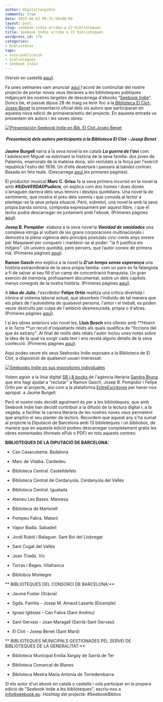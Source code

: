 ```yaml
---
author: digitaltangible
comments: true
date: 2015-06-03 09:35:59+00:00
layout: post
slug: seebook-indie-arriba-a-22-biblioteques
title: Seebook Indie arriba a 22 biblioteques
wordpress_id: 176
categories:
- Bibliotecas
tags:
- auto-publicació
- biblioteques
- Seebook Indie
---
```


(Versió en castellà [aquí](https://seebookblog.wordpress.com/2015/06/03/nuestros-seebook-indie-ya-estan-en-22-bibliotecas/))

Fa unes setmanes vam anunciar [aquí ](https://seebookblog.wordpress.com/2015/02/09/seebook-estableix-una-alianca-amb-les-biblioteques-catalanes/)l'acord de continuïtat del nostre projecte de portar noves veus literàries a les biblioteques públiques mitjançant les nostres targetes de descàrrega d'ebooks “[Seebook Indie](http://www.slideshare.net/digitaltangible/seebook-para-autores)”. Doncs bé, el passat dijous 28 de maig va tenir lloc a la[ Biblioteca El Clot-Josep Benet](http://w110.bcn.cat/portal/site/Biblioteques/menuitem.95987d47df85c50972e072e0a2ef8a0c/?vgnextoid=09db4a64f7d71410VgnVCM1000001947900aRCRD&vgnextchannel=09db4a64f7d71410VgnVCM1000001947900aRCRD&lang=ca_ES) la presentació oficial dels sis autors que participaran en aquesta nova edició de primavera/estiu del projecte. En aquesta entrada us presentem els autors i les seves obres:

[![Presentación Seebook Indie en Bib. El Clot Josep Benet](https://seebookblog.files.wordpress.com/2015/06/img_5138.jpg?w=300)](https://seebookblog.files.wordpress.com/2015/06/img_5138.jpg)


#####  Presentació dels autors participants a la Biblioteca El Clot - Josep Benet


**Jaume Burgell** narra a la seva novel·la en català **_La guerra de l'avi_** com l'adolescent Miguel va esbrinant la història de la seva família: dos joves de Palamós, enamorats de la mateixa dona, són reclutats a la força per l'exèrcit republicà l'estiu del 1936. Un d'ells desertarà i passarà al bàndol contrari. Basada en fets reals. (Descarrega [aquí ](https://www.dropbox.com/s/pg6xchpgkv8qh9k/primeres-pagines-la-guerra-de-l-avi-jaume-burguell.pdf?dl=0)les primeres pàgines).

El productor musical **Marc C. Griso** fa la seva primera incursió en la novel·la amb _**#SiDeVERDADPudiera**_, on explica com dos homes i dues dones s'amaguen darrera dels seus temors i desitjos quotidians. Una novel·la de sentiments, que mostra el preu dels somnis i que convida al lector a plantejar-se la seva pròpia situació. Però, sobretot, una novel·la amb la seva pròpia banda sonora, composta expressament per aquest llibre, i que el lector podrà descarregar-se juntament amb l'ebook. (Primeres pàgines [aquí](https://www.dropbox.com/s/7z22own9hqnlgh4/primeras-paginas-%23SiDeVERDADPudiera-marc-griso.pdf?dl=0)).

**Josep B. Pompidor**  elabora a la seva novel·la **_Vanidad de vanidades_** una complexa intriga al voltant de les grans corporacions multinacionals i demostra la plena vigència dels principis postulats cinc-cents anys enrere per Maquiavel per conquerir i mantenir-se al poder: "la fi justifica els mitjans". Un univers quotidià, però pervers, que l’autor coneix de primera mà. (Primeres pàgines [aquí](https://www.dropbox.com/s/onpryxyfzqn4wls/primeras-paginas-vanidad-de-vanidades-pompidor.pdf?dl=0)).

**Ramon Gasch** ens explica a la novel·la _**D'un temps sense esperança**_ una història extraordinària de la seva pròpia família: com un pare es fa falangista a fi de salvar al seu fill d'un camp de concentració franquista. Un gran exercici de memòria, profusament documentat, sobre un dels capítols menys coneguts de la nostra història. (Primeres pàgines [aquí](https://www.dropbox.com/s/tcfhub37sy7yxn7/muestra-dun-temps-sense-esperanca-gasch.pdf?dl=0)).

A **_Idus de Julio_**, l’_escribidor_ **Felipe Ortín** realitza una crítica divertida i irònica al sistema laboral actual, que absorbeix l'individu de tal manera que els pilars de l'autoestima de qualsevol persona, l'amor i el treball, es poden veure destruïts per culpa de l'ambició desmesurada, pròpia o d'altres. (Primeres pàgines [aquí](https://www.dropbox.com/s/eij1u92yeahwg8l/primeras-paginas-idus-de-julio-felipe-ortin.pdf?dl=0)).

I si les obres anteriors són novel·les, **Lluís Bosch** ens ofereix amb **_Hivern a la Terra_ **un recull d'inquietants relats als quals qualifica de "ficcions del que és estrany". Al final de molts dels relats l'autor inclou unes notes sobre la idea de la qual va sorgir cada text i ens revela alguns detalls de la seva confecció. (Primeres pàgines [aquí](https://www.dropbox.com/s/3knak69rgtze8xc/primeres-pagines-hivern-a-la-terra-lluis-bosch.pdf?dl=0)).

Aquí podeu veure els seus Seebooks Indie exposats a la Biblioteca de El Clot, a disposició de qualsevol usuari interessat:

[![Seebooks Indie en sus expositores individuales](https://seebookblog.files.wordpress.com/2015/06/img_5093.jpg)](https://seebookblog.files.wordpress.com/2015/06/img_5093.jpg)

Volem agrair a la línia digital [SB i & books ](http://www.sb-ebooks.es/)de l'agència literària [Sandra Bruna](http://www.sandrabruna.com/) que ens hagi ajudat a “reclutar” a Ramon Gasch, Josep B. Pompidor i Felipe Ortín per al projecte, així com a la plataforma [EntreEscritores](http://www.entreescritores.com/) per haver-nos apropat  a Jaume Burgell.

Però el nostre més decidit agraïment és per a les biblioteques, que amb Seebook Indie han decidit contribuir a la difusió de la lectura digital i, a la vegada, a facilitar la carrera literària de les nostres noves veus permetent que ampliïn el seu planter de lectors. Recordem que aquest any s'ha sumat al projecte la Diputació de Barcelona amb 13 biblioteques i un bibliobús, de manera que en aquesta edició podreu descarregar completament gratis les obres esmentades (formats ePub o PDF) en tots aquests centres:

**BIBLIOTEQUES DE LA DIPUTACIÓ DE BARCELONA:**



	
  * Can Casacuberta. Badalona

	
  * Marc de Vilalba. Cardedeu

	
  * Biblioteca Central. Castelldefels

	
  * Biblioteca Central de Cerdanyola. Cerdanyola del Vallès

	
  * Biblioteca Central. Igualada

	
  * Ateneu Les Bases. Manresa

	
  * Biblioteca de Martorell

	
  * Pompeu Fabra. Mataró

	
  * Vapor Badia. Sabadell

	
  * Jordi Rubió i Balaguer. Sant Boi del Llobregat

	
  * Sant Cugat del Vallès

	
  * Joan Triadú. Vic

	
  * Torras i Bages. Vilafranca

	
  * Bibliobús Montegre


** BIBLIOTEQUES DEL CONSORCI DE BARCELONA:**



	
  * Jaume Fuster (Gràcia)

	
  * Sgda. Família - Josep M. Ainaud Lasarte (Eixample)

	
  * Ignasi Iglésias - Can Fabra (Sant Andreu)

	
  * Sant Gervasi - Joan Maragall (Sarrià-Sant Gervasi)

	
  * El Clot - Josep Benet (Sant Martí)


** BIBLIOTEQUES MUNICIPALS GESTIONADES PEL SERVEI DE BIBLIOTEQUES DE LA GENERALITAT:**



	
  * Biblioteca Municipal Emília Xargay de Sarrià de Ter

	
  * Biblioteca Comarcal de Blanes

	
  * Biblioteca Mestra Maria Antònia de Torredembarra


Si ets autor d'un ebook en català o castellà i vols participar en la propera edició de "Seebook Indie a les biblioteques", escriu-nos a info@seebook.eu. _Hashtag_ del projecte: #SeebookBiblios
  


